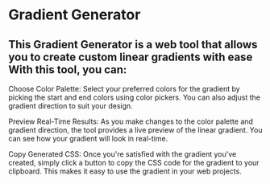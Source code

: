 <h1>Gradient Generator</h1>

<h2>This Gradient Generator is a web tool that allows you to create custom linear gradients with ease With this tool, you can:</h2>

Choose Color Palette: Select your preferred colors for the gradient by picking the start and end colors using color pickers. You can also adjust the gradient direction to suit your design.

Preview Real-Time Results: As you make changes to the color palette and gradient direction, the tool provides a live preview of the linear gradient. You can see how your gradient will look in real-time.

Copy Generated CSS: Once you're satisfied with the gradient you've created, simply click a button to copy the CSS code for the gradient to your clipboard. This makes it easy to use the gradient in your web projects.
